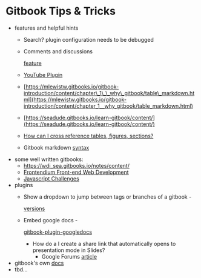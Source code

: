 # Gitbook Tips & Tricks

* features and helpful hints 
  * Search? plugin configuration needs to be debugged
  * Comments and discussions 

    [feature](https://www.gitbook.com/blog/features/discussions)

  * [YouTube Plugin](https://plugins.gitbook.com/plugin/youtube)
  * [https://mlewistw.gitbooks.io/gitbook-introduction/content/chapter\_1\_\_why\_gitbook/table\_markdown.html](https://mlewistw.gitbooks.io/gitbook-introduction/content/chapter_1__why_gitbook/table_markdown.html)
  * [https://seadude.gitbooks.io/learn-gitbook/content/](https://seadude.gitbooks.io/learn-gitbook/content/)
  * [How can I cross reference tables, figures, sections?](https://www.gitbook.com/book/gitbookio/help/discussions/35)
  * Gitbook markdown [syntax](http://jinlaixu.net/books/gitbook-documentation/book/markdown.html)
* some well written gitbooks:
  * [https://wdi\_sea.gitbooks.io/notes/content/](https://wdi_sea.gitbooks.io/notes/content/)
  * [Frontendium Front-end Web Development](https://hackpacific.gitbooks.io/frontendium-front-end-sprint/content/)
  * [Javascript Challenges](https://github.com/tcorral/javascript-challenges-book)
* plugins
  * Show a dropdown to jump between tags or branches of a gitbook - 

    [versions](https://plugins.gitbook.com/plugin/versions)

  * Embed google docs - 

    [gitbook-plugin-googledocs](https://github.com/gramener/gitbook-plugin-googledocs)

    * How do a I create a share link that automatically opens to presentation mode in Slides?
      * Google Forums [article](https://productforums.google.com/forum/#!topic/docs/wSI6zxGWz5k)
* gitbook's own [docs](https://gitbookio.gitbooks.io/documentation/content/index.html)
* tbd...

